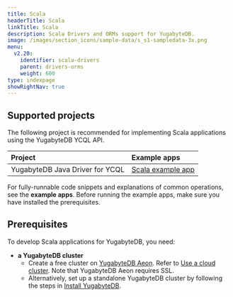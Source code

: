 ```yaml
---
title: Scala
headerTitle: Scala
linkTitle: Scala
description: Scala Drivers and ORMs support for YugabyteDB.
image: /images/section_icons/sample-data/s_s1-sampledata-3x.png
menu:
  v2.20:
    identifier: scala-drivers
    parent: drivers-orms
    weight: 600
type: indexpage
showRightNav: true
---
```


## Supported projects

The following project is recommended for implementing Scala applications using the YugabyteDB YCQL API.

| Project | Example apps |
| :------ | :----------- |
| YugabyteDB Java Driver for YCQL | [Scala example app](ycql/) |

For fully-runnable code snippets and explanations of common operations, see the **example apps**. Before running the example apps, make sure you have installed the prerequisites.

## Prerequisites

To develop Scala applications for YugabyteDB, you need:

- **a YugabyteDB cluster**
  - Create a free cluster on [YugabyteDB Aeon](https://www.yugabyte.com/cloud/). Refer to [Use a cloud cluster](/preview/quick-start-yugabytedb-managed/). Note that YugabyteDB Aeon requires SSL.
  - Alternatively, set up a standalone YugabyteDB cluster by following the steps in [Install YugabyteDB](/preview/quick-start/).
